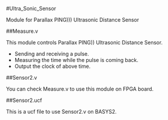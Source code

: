 #Ultra_Sonic_Sensor

Module for Parallax PING))) Ultrasonic Distance Sensor

##Measure.v

This module controls Parallax PING)) Ultrasonic Distance Sensor.

* Sending and receiving a pulse.
* Measuring the time while the pulse is coming back.
* Output the clock of above time.

##Sensor2.v

You can check Measure.v to use this module on FPGA board.

##Sensor2.ucf

This is a ucf file to use Sensor2.v on BASYS2.
